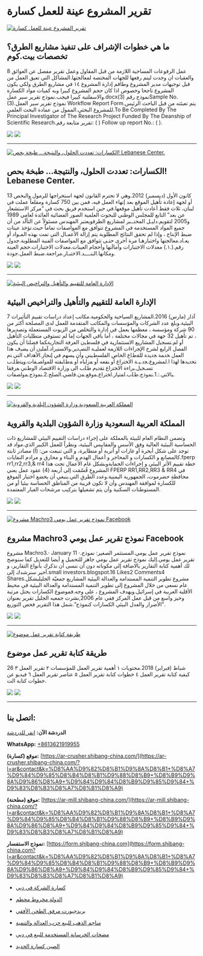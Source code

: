 # تقرير المشروع عينة للعمل كسارة

<a href="https://swt.shibang-china.com/?l=ar&img&k=%D8%AA%D9%82%D8%B1%D9%8A%D8%B1+%D8%A7%D9%84%D9%85%D8%B4%D8%B1%D9%88%D8%B9+%D8%B9%D9%8A%D9%86%D8%A9+%D9%84%D9%84%D8%B9%D9%85%D9%84+%D9%83%D8%B3%D8%A7%D8%B1%D8%A9" target="_blank">![تقرير المشروع عينة للعمل كسارة](http://static.shibang-china.com/all-800x300/950.jpg)</a>

## ما هي خطوات الإشراف على تنفيذ مشاريع الطرق؟ تخصصات بيت.كوم
8 عمل الرفوعات المساحية اللازمة من قبل المقاول وعمل تقرير مفصل عن العوائق والعقبات ان وجدت ليتم رفعها للجهات المختصة لمعالجتها.المشاكل التي تعيق العمل من قبل توجيهات مدير المشروع وطاقم إدارة المشروع ١٤ في مشاريع الطرق ولكي يكون المشروع ناجحا وخصوص اذا كان حجم المشروع كبيرا وبه كميات مواد الكسارة والاسفلتية كبيرا فيجب.نموذج تقرير سير عمل.docxنموذج رقم (3)Sample No.(3).نموذج تقرير سير العمل Workflow Report Form.يتم تعبئته من قبل الباحث الرئيس للمشروع البحثي.الممول من عمادة البحث العلمي.To Be Completed By The Principal Investigator of The Research Project Funded By The Deanship of Scientific Research.تقرير متابعة رقم: ( ) Follow up report No.: ( ).


<a href="https://whatsapp.shibangsoft.com/WhatsApp.php" target="_blank" title="WhatsApp">![](http://static.shibang-china.com/icon/whatsapp.png)</a> <a href="https://swt.shibang-china.com/?l=ar&icon&k=%D8%AA%D9%82%D8%B1%D9%8A%D8%B1+%D8%A7%D9%84%D9%85%D8%B4%D8%B1%D9%88%D8%B9+%D8%B9%D9%8A%D9%86%D8%A9+%D9%84%D9%84%D8%B9%D9%85%D9%84+%D9%83%D8%B3%D8%A7%D8%B1%D8%A9" target="_blank">![](http://static.shibang-china.com/icon/chat-ar.png)</a>

---

<a href="https://swt.shibang-china.com/?l=ar&img&k=%D8%AA%D9%82%D8%B1%D9%8A%D8%B1+%D8%A7%D9%84%D9%85%D8%B4%D8%B1%D9%88%D8%B9+%D8%B9%D9%8A%D9%86%D8%A9+%D9%84%D9%84%D8%B9%D9%85%D9%84+%D9%83%D8%B3%D8%A7%D8%B1%D8%A9" target="_blank">![الكسارات: تعددت الحلول، والنتيجة… طبخة بحص! Lebanese Center.](http://static.shibang-china.com/all-800x300/1325.jpg)</a>

## الكسارات: تعددت الحلول، والنتيجة… طبخة بحص! Lebanese Center.
13 كانون الأول (ديسمبر) 2012.وهي لا تحترم القانون لجهة استخراجها للرمول والبحص أو لجهة إعادة تأهيل الموقع بعد إنهاء العمل فيه، فمن بين 750 كسارة ومقلعاً عملت في لبنان، ثلاث فقط أعادت تأهيل موقعها.في حين استخدم فريق بحث في “مركز الاستشعار عن بعد” التابع للمجلس الوطني للبحوث العلمية الصور الفضائية العائدة لعامي 1989 و2005 لتقويم.دليـل المختــبر لمشاريع الطرقوﻳﻌﺘﺒﺮ اﻟﻤﻬﻨﺪس ﻣﺴﺌﻮﻻً ﻋﻦ اﻟﺘﺄآﺪ ﻣﻦ أن ﺟﻤﻴﻊ اﻟﻤﻮاد اﻟﻤﺴﺘﺨﺪﻣﺔ ﻓﻲ اﻟﻤﺸﺮوع ﺗﺘﻮاﻓﻖ ﻣﻊ اﻟﻤﻮاﺻﻔﺎت ﺗﻤﺎﻣﺎً ﺣﻴﺚ.ﺗﺆﺧﺬ ﻋﻴﻨﺎت ﺿﺒﻂ اﻹﻧﺘﺎج ، وإذا ﻟﻢ ﺗﺤﻘﻖ اﻟﻨﺘﺎﺋﺞ اﻟﻤﻄﻠﻮﺑﺔ ﻳﺘﻢ إزاﻟﺔ اﻷﻋﻤـﺎل اﻟﺘﻲ ﺗﻤﺖ ﺑﻬﺬﻩ اﻟﻤـﻮاد أو ﻳﻌ.ﺎد.ﻣﻌﺎﻟﺠﺘﻬﺎ واﺧﺘﺒﺎرهـﺎ ﻣﺮة أﺧﺮى ﺣﺘـﻰ ﺗﺘﻮاﻓﻖ ﻣﻊ اﻟﻤﻮاﺻﻔﺎت اﻟﻔﻨﻴﺔ اﻟﻤﻄﻠﻮﺑﺔ.ﺟﺪول رﻗﻢ.(.١.) ﻣﻌﺪﻻت اﻻﺧﺘﺒﺎرات وأﻣﺎآﻨﻬﺎ وأﺣﺠﺎم اﻟﻌﻴﻨﺎت.ﻣﻌﺪﻻت اﻻﺧﺘﺒﺎرات.ﺣﺠﻢ اﻟﻌﻴﻨﺔ وﻣﻜﺎﻧﻬﺎ.اﻟﺒﻨــــﺪ.اﻻﺧﺘﺒـﺎر.ﻣﺮاﺟﻌﺔ.ﺿﺒﻂ اﻟﻌﻤﻞ.ﺟﻮدة.


<a href="https://whatsapp.shibangsoft.com/WhatsApp.php" target="_blank" title="WhatsApp">![](http://static.shibang-china.com/icon/whatsapp.png)</a> <a href="https://swt.shibang-china.com/?l=ar&icon&k=%D8%AA%D9%82%D8%B1%D9%8A%D8%B1+%D8%A7%D9%84%D9%85%D8%B4%D8%B1%D9%88%D8%B9+%D8%B9%D9%8A%D9%86%D8%A9+%D9%84%D9%84%D8%B9%D9%85%D9%84+%D9%83%D8%B3%D8%A7%D8%B1%D8%A9" target="_blank">![](http://static.shibang-china.com/icon/chat-ar.png)</a>

---

<a href="https://swt.shibang-china.com/?l=ar&img&k=%D8%AA%D9%82%D8%B1%D9%8A%D8%B1+%D8%A7%D9%84%D9%85%D8%B4%D8%B1%D9%88%D8%B9+%D8%B9%D9%8A%D9%86%D8%A9+%D9%84%D9%84%D8%B9%D9%85%D9%84+%D9%83%D8%B3%D8%A7%D8%B1%D8%A9" target="_blank">![الإدارة العامة للتقييم والتأهيل والتراخيص البيئية](http://static.shibang-china.com/all-800x300/727.jpg)</a>

## الإدارة العامة للتقييم والتأهيل والتراخيص البيئية
7 آذار (مارس) 2016.المشاريع السياحية والحكومية.مكاتب إعداد دراسات تقييم التأثيرات البيئية.وبلغ عدد الشركات والمؤسسات والمكاتب المتقدمة للعمل لدى المصلحة أكثر من 90 شركة ومؤسسة ، معظمها يعمل في إدارة والتخلص من الزيوت المستعملة وتصديرها ، تم تأهيل 32 جهة في مجالات مختلفة ، أما باقي الجهات إما لم تستوفي متطلبات التأهيل أو لم.ﺘﺴﺠﻴل ﺍﻟﻤﺸﺎﺭﻴﻊ ﺍﻻﺴﺘﺜﻤﺎﺭﻴﺔ ﻓﻲ ﻓﻠﺴﻁﻴﻥ الغرفة التجاريةﻜﻤﺎ ﻓﻀﻠﻨﺎ ﺃﻥ ﻴﻜﻭﻥ ﺍﻟﻔﺼل ﺍﻟﺭﺍﺒﻊ ﻟﺸﺭﺡ ﺍﻹﺠﺭﺍﺀﺍﺕ ﺍﻟﻼﺯﻤﺔ ﻟﻌﻤﻠﻴـﺔ ﺍﻟﺘﺼـﺩﻴﺭ.ﻭﺍﻻﺴﺘﻴﺭﺍﺩ.ﺁﻤﻠﻴﻥ ﺃﻥ ﻴﻀﻴﻑ ﻫﺫﺍ ﺍﻟﻌﻤل ﺨﺩﻤﺔ ﺠﺩﻴﺩﺓ ﻟﻠﻘﻁﺎﻉ ﺍﻟﺨﺎﺹ ﺍﻟﻔﻠﺴﻁﻴﻨﻲ ﻭﺃﻥ ﻴﺴﻬﻡ ﻓﻲ ﺇﻨﺠﺎﺯ.ﺍﻷﻫﺩﺍﻑ ﺍﻟﺘﻲ ﺘﻡ ﺘﺤﺩﻴﺩﻫﺎ ﻟﻬﺫﺍ ﺍ.ﻟﻤﺸﺭﻭﻉ.ﺠﺩ.ﻴ.ﺔ ﺍﻻﺨﺘﺭﺍﻉ ﺃﻭ ﻨﻔﻌﻪ ﺃﻭ ﻤﺯﺍﻴﺎﻩ ﺃﻭ ﻤﻁﺎﺒﻘﺘﻪ ﻟﻠﻤﻭﺍﺼـﻔﺎﺕ.ﻭﻴﺘﻁﻠـﺏ ﺘﺴـﺠﻴل.ﺒﺭﺍﺀﺓ ﺍﻻﺨﺘﺭﺍﻉ ﺘﻘﺩﻴﻡ ﻁﻠﺏ ﺍﻟﻰ ﻭﺯﺍﺭﺓ ﺍﻻﻗﺘﺼﺎﺩ ﺍﻟﻭﻁﻨﻲ ﻤﺭﻓﻘﺎ ﺒﺎﻻﺘﻲ.:.1.ﻨﻤﻭﺫﺝ.ﻁﻠﺏ.ﺍﻤﺘﻴﺎﺯ.ﺍﺨﺘﺭﺍﻉ.ﻤﻭﻗﻊ.ﻤﻥ.ﻗﺎﻀﻲ.ﺍﻟﺼﻠﺢ.2.ﻨﻤﻭﺫﺝ.ﻤﻭﺍﺼﻔﺎﺕ.


<a href="https://whatsapp.shibangsoft.com/WhatsApp.php" target="_blank" title="WhatsApp">![](http://static.shibang-china.com/icon/whatsapp.png)</a> <a href="https://swt.shibang-china.com/?l=ar&icon&k=%D8%AA%D9%82%D8%B1%D9%8A%D8%B1+%D8%A7%D9%84%D9%85%D8%B4%D8%B1%D9%88%D8%B9+%D8%B9%D9%8A%D9%86%D8%A9+%D9%84%D9%84%D8%B9%D9%85%D9%84+%D9%83%D8%B3%D8%A7%D8%B1%D8%A9" target="_blank">![](http://static.shibang-china.com/icon/chat-ar.png)</a>

---

<a href="https://swt.shibang-china.com/?l=ar&img&k=%D8%AA%D9%82%D8%B1%D9%8A%D8%B1+%D8%A7%D9%84%D9%85%D8%B4%D8%B1%D9%88%D8%B9+%D8%B9%D9%8A%D9%86%D8%A9+%D9%84%D9%84%D8%B9%D9%85%D9%84+%D9%83%D8%B3%D8%A7%D8%B1%D8%A9" target="_blank">![المملكة العربية السعودية وزارة الشؤون البلدية والقروية](http://static.shibang-china.com/all-800x300/48.jpg)</a>

## المملكة العربية السعودية وزارة الشؤون البلدية والقروية
وتضمن النظام العام للبيئة بالمملكة على إجراء دراسات التقييم البيئي للمشاريع ذات الحساسية البيئية العالية وفق الأسس والمقاييس البيئية، ونظراً للعمل الكبير الذي.مواد قد توجد على شكل أبخرة أو غازات أو أتربة أو متطايرة، و التي تنبعث من: (أ) مصادر ثابتة كالمصانع و الكسارات و المحاجر و أعمال الهدم و البناء و محارق و مرادم النفايات.fperp rr1,rr2,rr3,&amp; rr4 خطة تقييم الأثر البيئي و إجراءات الحمايةوبشكل غام الأعمال تحت هذا المشروعِ قُسّمَت إلى أربعة (4) عقود عمل يعني FPERP RR1,RR2,RR3 &amp; RR4 في محافظةِ حضرموت، الجمهورية اليمنية.وعدد الطرقِ التي.ينبغي أن يخضع اختيار الموقع للكسارة لموافقة المهندس وأن لا تكون قريبة من المناطق الحساسة بيئيا أو من المستوطنات السكنية وأن يتم تشغيلها بتركيب مرشحات الغبار المعتمدة.


<a href="https://whatsapp.shibangsoft.com/WhatsApp.php" target="_blank" title="WhatsApp">![](http://static.shibang-china.com/icon/whatsapp.png)</a> <a href="https://swt.shibang-china.com/?l=ar&icon&k=%D8%AA%D9%82%D8%B1%D9%8A%D8%B1+%D8%A7%D9%84%D9%85%D8%B4%D8%B1%D9%88%D8%B9+%D8%B9%D9%8A%D9%86%D8%A9+%D9%84%D9%84%D8%B9%D9%85%D9%84+%D9%83%D8%B3%D8%A7%D8%B1%D8%A9" target="_blank">![](http://static.shibang-china.com/icon/chat-ar.png)</a>

---

<a href="https://swt.shibang-china.com/?l=ar&img&k=%D8%AA%D9%82%D8%B1%D9%8A%D8%B1+%D8%A7%D9%84%D9%85%D8%B4%D8%B1%D9%88%D8%B9+%D8%B9%D9%8A%D9%86%D8%A9+%D9%84%D9%84%D8%B9%D9%85%D9%84+%D9%83%D8%B3%D8%A7%D8%B1%D8%A9" target="_blank">![مشروع Machro3 نموذج تقرير عمل يومي Facebook](http://static.shibang-china.com/all-800x300/1380.jpg)</a>

## مشروع Machro3 نموذج تقرير عمل يومي Facebook
مشروع Machro3.· January 11 ·.نموذج تقرير عمل يومي.المستثمر الصغير: نموذج تقرير عمل يومي.إليك نموذج تقرير عمل يومي جاهز للتحميل و أيضا للتعديل كما سنوضح لك أهمية كتابة التقارير بالاضافة إلى مكوناته دون أن ننسى أن نذكرك بأنواع التقارير، و أخير سنرشدك إلى.small investors.blogspot.16 Likes2 Comments4 Shares.مشروع تطوير التنمية المستدامة والعدالة البيئية المشاريع جمعيّة الجليلبشكل عام نسعى من خلال المشروع إلى تطوير التنمية المستدامة والعدالة البيئية في محيط الأقلية العربية في إسرائيل.ويهدف المشروع ، على وجه.فموضوع الكسارات يحتل مرتبة وحيز واسع من قبل عمل المركز ففي عام 2006,نشرت جمعيه الجليل تقرير بعنوان &quot;الأضرار والعدل البيئي الكسارات كنموذج&quot;.شمل هذا التقرير فحص التوزيع.


<a href="https://whatsapp.shibangsoft.com/WhatsApp.php" target="_blank" title="WhatsApp">![](http://static.shibang-china.com/icon/whatsapp.png)</a> <a href="https://swt.shibang-china.com/?l=ar&icon&k=%D8%AA%D9%82%D8%B1%D9%8A%D8%B1+%D8%A7%D9%84%D9%85%D8%B4%D8%B1%D9%88%D8%B9+%D8%B9%D9%8A%D9%86%D8%A9+%D9%84%D9%84%D8%B9%D9%85%D9%84+%D9%83%D8%B3%D8%A7%D8%B1%D8%A9" target="_blank">![](http://static.shibang-china.com/icon/chat-ar.png)</a>

---

<a href="https://swt.shibang-china.com/?l=ar&img&k=%D8%AA%D9%82%D8%B1%D9%8A%D8%B1+%D8%A7%D9%84%D9%85%D8%B4%D8%B1%D9%88%D8%B9+%D8%B9%D9%8A%D9%86%D8%A9+%D9%84%D9%84%D8%B9%D9%85%D9%84+%D9%83%D8%B3%D8%A7%D8%B1%D8%A9" target="_blank">![طريقة كتابة تقرير عمل موضوع](http://static.shibang-china.com/all-800x300/797.jpg)</a>

## طريقة كتابة تقرير عمل موضوع
26 شباط (فبراير) 2018.محتويات ١ أهمية تقرير العمل للمؤسسات ٢ تقرير العمل ٣ كيفية كتابة تقرير العمل ٤ خطوات كتابة تقرير العمل ٥ عناصر تقرير العمل ٦ فيديو عن خطوات كتابة الت.

<a href="https://whatsapp.shibangsoft.com/WhatsApp.php" target="_blank" title="WhatsApp">![](http://static.shibang-china.com/icon/whatsapp.png)</a> <a href="https://swt.shibang-china.com/?l=ar&icon&k=%D8%AA%D9%82%D8%B1%D9%8A%D8%B1+%D8%A7%D9%84%D9%85%D8%B4%D8%B1%D9%88%D8%B9+%D8%B9%D9%8A%D9%86%D8%A9+%D9%84%D9%84%D8%B9%D9%85%D9%84+%D9%83%D8%B3%D8%A7%D8%B1%D8%A9" target="_blank">![](http://static.shibang-china.com/icon/chat-ar.png)</a>

---
## اتصل بنا:

**الدردشة الآن:** [انقر للدردشة](https://swt.shibang-china.com?l=ar&contact&k=%D8%AA%D9%82%D8%B1%D9%8A%D8%B1+%D8%A7%D9%84%D9%85%D8%B4%D8%B1%D9%88%D8%B9+%D8%B9%D9%8A%D9%86%D8%A9+%D9%84%D9%84%D8%B9%D9%85%D9%84+%D9%83%D8%B3%D8%A7%D8%B1%D8%A9)

**WhatsApp:**  [+8613621919955](https://whatsapp.shibangsoft.com/WhatsApp.php)

**موقع (كسارة):** [https://ar-crusher.shibang-china.com/](https://ar-crusher.shibang-china.com/?l=ar&contact&k=%D8%AA%D9%82%D8%B1%D9%8A%D8%B1+%D8%A7%D9%84%D9%85%D8%B4%D8%B1%D9%88%D8%B9+%D8%B9%D9%8A%D9%86%D8%A9+%D9%84%D9%84%D8%B9%D9%85%D9%84+%D9%83%D8%B3%D8%A7%D8%B1%D8%A9)

**موقع (مطحنة):** [https://ar-mill.shibang-china.com/](https://ar-mill.shibang-china.com/?l=ar&contact&k=%D8%AA%D9%82%D8%B1%D9%8A%D8%B1+%D8%A7%D9%84%D9%85%D8%B4%D8%B1%D9%88%D8%B9+%D8%B9%D9%8A%D9%86%D8%A9+%D9%84%D9%84%D8%B9%D9%85%D9%84+%D9%83%D8%B3%D8%A7%D8%B1%D8%A9)

**نموذج الاستفسار:** [https://form.shibang-china.com](https://form.shibang-china.com?l=ar&contact&k=%D8%AA%D9%82%D8%B1%D9%8A%D8%B1+%D8%A7%D9%84%D9%85%D8%B4%D8%B1%D9%88%D8%B9+%D8%B9%D9%8A%D9%86%D8%A9+%D9%84%D9%84%D8%B9%D9%85%D9%84+%D9%83%D8%B3%D8%A7%D8%B1%D8%A9)

* [كسارة الشركة في دبي](../28/%D9%83%D8%B3%D8%A7%D8%B1%D8%A9%20%D8%A7%D9%84%D8%B4%D8%B1%D9%83%D8%A9%20%D9%81%D9%8A%20%D8%AF%D8%A8%D9%8A.md)

* [الدولة مخروط محطم](../30/%D8%A7%D9%84%D8%AF%D9%88%D9%84%D8%A9%20%D9%85%D8%AE%D8%B1%D9%88%D8%B7%20%D9%85%D8%AD%D8%B7%D9%85.md)

* [بريدجبورت مرفق الطحن الأفقي](../27/%D8%A8%D8%B1%D9%8A%D8%AF%D8%AC%D8%A8%D9%88%D8%B1%D8%AA%20%D9%85%D8%B1%D9%81%D9%82%20%D8%A7%D9%84%D8%B7%D8%AD%D9%86%20%D8%A7%D9%84%D8%A3%D9%81%D9%82%D9%8A.md)

* [مناجم الذهب للبيع حزب العدالة والتنمية](../30/%D9%85%D9%86%D8%A7%D8%AC%D9%85%20%D8%A7%D9%84%D8%B0%D9%87%D8%A8%20%D9%84%D9%84%D8%A8%D9%8A%D8%B9%20%D8%AD%D8%B2%D8%A8%20%D8%A7%D9%84%D8%B9%D8%AF%D8%A7%D9%84%D8%A9%20%D9%88%D8%A7%D9%84%D8%AA%D9%86%D9%85%D9%8A%D8%A9.md)

* [مضخات الخرسانة المستخدمة للبيع في دبي](../26/%D9%85%D8%B6%D8%AE%D8%A7%D8%AA%20%D8%A7%D9%84%D8%AE%D8%B1%D8%B3%D8%A7%D9%86%D8%A9%20%D8%A7%D9%84%D9%85%D8%B3%D8%AA%D8%AE%D8%AF%D9%85%D8%A9%20%D9%84%D9%84%D8%A8%D9%8A%D8%B9%20%D9%81%D9%8A%20%D8%AF%D8%A8%D9%8A.md)

* [الصين كسارة الحديد](../26/%D8%A7%D9%84%D8%B5%D9%8A%D9%86%20%D9%83%D8%B3%D8%A7%D8%B1%D8%A9%20%D8%A7%D9%84%D8%AD%D8%AF%D9%8A%D8%AF.md)